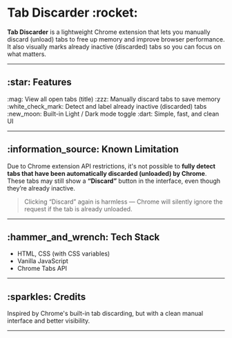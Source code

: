 # Tab Discarder \:rocket:

**Tab Discarder** is a lightweight Chrome extension that lets you manually discard (unload) tabs to free up memory and improve browser performance. It also visually marks already inactive (discarded) tabs so you can focus on what matters.

---

## \:star: Features

\:mag: View all open tabs (title)
\:zzz: Manually discard tabs to save memory
\:white\_check\_mark: Detect and label already inactive (discarded) tabs
\:new\_moon: Built-in Light / Dark mode toggle
\:dart: Simple, fast, and clean UI

---

## \:information\_source: Known Limitation

Due to Chrome extension API restrictions, it's not possible to **fully detect tabs that have been automatically discarded (unloaded) by Chrome**. These tabs may still show a **“Discard”** button in the interface, even though they’re already inactive.

> Clicking “Discard” again is harmless — Chrome will silently ignore the request if the tab is already unloaded.

---

## \:hammer\_and\_wrench: Tech Stack

* HTML, CSS (with CSS variables)
* Vanilla JavaScript
* Chrome Tabs API

---

## \:sparkles: Credits

Inspired by Chrome's built-in tab discarding, but with a clean manual interface and better visibility.

---
